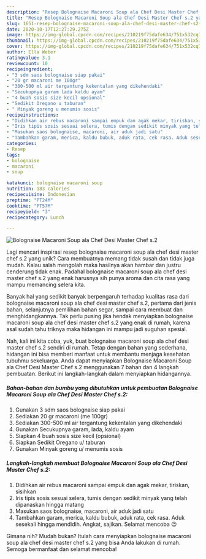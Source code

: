 ```yaml
---
description: "Resep Bolognaise Macaroni Soup ala Chef Desi Master Chef s.2 yang Menggugah Selera"
title: "Resep Bolognaise Macaroni Soup ala Chef Desi Master Chef s.2 yang Menggugah Selera"
slug: 1651-resep-bolognaise-macaroni-soup-ala-chef-desi-master-chef-s2-yang-menggugah-selera
date: 2020-10-17T12:27:29.275Z
image: https://img-global.cpcdn.com/recipes/210219f75dafe634/751x532cq70/bolognaise-macaroni-soup-ala-chef-desi-master-chef-s2-foto-resep-utama.jpg
thumbnail: https://img-global.cpcdn.com/recipes/210219f75dafe634/751x532cq70/bolognaise-macaroni-soup-ala-chef-desi-master-chef-s2-foto-resep-utama.jpg
cover: https://img-global.cpcdn.com/recipes/210219f75dafe634/751x532cq70/bolognaise-macaroni-soup-ala-chef-desi-master-chef-s2-foto-resep-utama.jpg
author: Ella Weber
ratingvalue: 3.1
reviewcount: 10
recipeingredient:
- "3 sdm saos bolognaise siap pakai"
- "20 gr macaroni me 100gr"
- "300-500 ml air tergantung kekentalan yang dikehendaki"
- "Secukupnya garam lada kaldu ayam"
- "4 buah sosis size kecil opsional"
- "Sedikit Oregano u taburan"
- " Minyak goreng u menumis sosis"
recipeinstructions:
- "Didihkan air rebus macaroni sampai empuk dan agak mekar, tiriskan, sisihkan"
- "Iris tipis sosis sesuai selera, tumis dengan sedikit minyak yang telah dipanaskan hingga matang"
- "Masukan saos bolognaise, macaroni, air aduk jadi satu"
- "Tambahkan garam, merica, kaldu bubuk, aduk rata, cek rasa. Aduk sesekali hingga mendidih. Angkat, sajikan. Selamat mencoba 😉"
categories:
- Resep
tags:
- bolognaise
- macaroni
- soup

katakunci: bolognaise macaroni soup 
nutrition: 183 calories
recipecuisine: Indonesian
preptime: "PT24M"
cooktime: "PT57M"
recipeyield: "3"
recipecategory: Lunch

---
```



![Bolognaise Macaroni Soup ala Chef Desi Master Chef s.2](https://img-global.cpcdn.com/recipes/210219f75dafe634/751x532cq70/bolognaise-macaroni-soup-ala-chef-desi-master-chef-s2-foto-resep-utama.jpg)

Lagi mencari inspirasi resep bolognaise macaroni soup ala chef desi master chef s.2 yang unik? Cara membuatnya memang tidak susah dan tidak juga mudah. Kalau salah mengolah maka hasilnya akan hambar dan justru cenderung tidak enak. Padahal bolognaise macaroni soup ala chef desi master chef s.2 yang enak harusnya sih punya aroma dan cita rasa yang mampu memancing selera kita.

Banyak hal yang sedikit banyak berpengaruh terhadap kualitas rasa dari bolognaise macaroni soup ala chef desi master chef s.2, pertama dari jenis bahan, selanjutnya pemilihan bahan segar, sampai cara membuat dan menghidangkannya. Tak perlu pusing jika hendak menyiapkan bolognaise macaroni soup ala chef desi master chef s.2 yang enak di rumah, karena asal sudah tahu triknya maka hidangan ini mampu jadi suguhan spesial.




Nah, kali ini kita coba, yuk, buat bolognaise macaroni soup ala chef desi master chef s.2 sendiri di rumah. Tetap dengan bahan yang sederhana, hidangan ini bisa memberi manfaat untuk membantu menjaga kesehatan tubuhmu sekeluarga. Anda dapat menyiapkan Bolognaise Macaroni Soup ala Chef Desi Master Chef s.2 menggunakan 7 bahan dan 4 langkah pembuatan. Berikut ini langkah-langkah dalam menyiapkan hidangannya.

<!--inarticleads1-->

##### Bahan-bahan dan bumbu yang dibutuhkan untuk pembuatan Bolognaise Macaroni Soup ala Chef Desi Master Chef s.2:

1. Gunakan 3 sdm saos bolognaise siap pakai
1. Sediakan 20 gr macaroni (me 100gr)
1. Sediakan 300-500 ml air tergantung kekentalan yang dikehendaki
1. Gunakan Secukupnya garam, lada, kaldu ayam
1. Siapkan 4 buah sosis size kecil (opsional)
1. Siapkan Sedikit Oregano u/ taburan
1. Gunakan  Minyak goreng u/ menumis sosis




<!--inarticleads2-->

##### Langkah-langkah membuat Bolognaise Macaroni Soup ala Chef Desi Master Chef s.2:

1. Didihkan air rebus macaroni sampai empuk dan agak mekar, tiriskan, sisihkan
1. Iris tipis sosis sesuai selera, tumis dengan sedikit minyak yang telah dipanaskan hingga matang
1. Masukan saos bolognaise, macaroni, air aduk jadi satu
1. Tambahkan garam, merica, kaldu bubuk, aduk rata, cek rasa. Aduk sesekali hingga mendidih. Angkat, sajikan. Selamat mencoba 😉




Gimana nih? Mudah bukan? Itulah cara menyiapkan bolognaise macaroni soup ala chef desi master chef s.2 yang bisa Anda lakukan di rumah. Semoga bermanfaat dan selamat mencoba!
